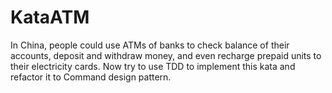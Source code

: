 KataATM
=======

In China, people could use ATMs of banks to check balance of their accounts, deposit and withdraw money, and even recharge prepaid units to their electricity cards. Now try to use TDD to implement this kata and refactor it to Command design pattern.
